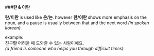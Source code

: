 ###**란 & 이란**

**란/이란** is used like **은/는**. however **란/이란** shows more emphasis on the noun, and a pause is usually between that and the next word *(in spoken korean)*.

example:  
친구**란** 어려울 때 도와줄 수 있는 사람이에요.  
*(a friend is someone who helps you through difficult times)*
